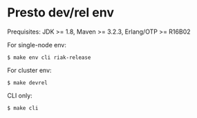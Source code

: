 # Presto dev/rel env

Prequisites: JDK >= 1.8, Maven >= 3.2.3, Erlang/OTP >= R16B02

For single-node env:

```
$ make env cli riak-release
```

For cluster env:

```
$ make devrel
```

CLI only:

```
$ make cli
```
